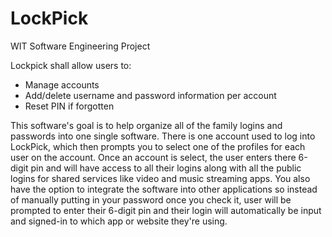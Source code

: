 # LockPick
WIT Software Engineering Project

Lockpick shall allow users to:
 - Manage accounts
 - Add/delete username and password information per account
 - Reset PIN if forgotten

This software's goal is to help organize all of the family logins and passwords into one single software. There is one account used to log into LockPick, which then
prompts you to select one of the profiles for each user on the account. Once an account is select, the user enters there 6-digit pin and will have access to all their
logins along with all the public logins for shared services like video and music streaming apps. You also have the option to integrate the software into other 
applications so instead of manually putting in your password once you check it, user will be prompted to enter their 6-digit pin and their login will automatically be 
input and signed-in to which app or website they're using.
